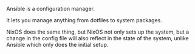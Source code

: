 Ansible is a configuration manager.

It lets you manage anything from dotfiles to system packages.

NixOS does the same thing, but NixOS not only sets up the system, but a change in the config file will also reflect in the state of the system, unlike Ansible which only does the initial setup.
